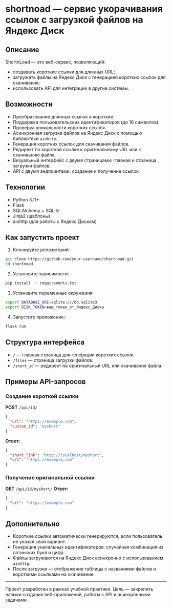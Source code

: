 # shortnoad — сервис укорачивания ссылок с загрузкой файлов на Яндекс Диск

## Описание

ShortnLoad — это веб-сервис, позволяющий:

- создавать короткие ссылки для длинных URL;
- загружать файлы на Яндекс Диск с генерацией коротких ссылок для скачивания;
- использовать API для интеграции в другие системы.

## Возможности

- Преобразование длинных ссылок в короткие.
- Поддержка пользовательских идентификаторов (до 16 символов).
- Проверка уникальности коротких ссылок.
- Асинхронная загрузка файлов на Яндекс Диск с помощью библиотеки `aiohttp`.
- Генерация коротких ссылок для скачивания файлов.
- Редирект по короткой ссылке к оригинальному URL или к скачиванию файла.
- Визуальный интерфейс с двумя страницами: главная и страница загрузки файлов.
- API с двумя эндпоинтами: создание и получение ссылок.

## Технологии

- Python 3.11+
- Flask
- SQLAlchemy + SQLite
- Jinja2 (шаблоны)
- aiohttp (для работы с Яндекс Диском)

## Как запустить проект

1. Клонируйте репозиторий:

```bash
git clone https://github.com/your-username/shortnoad.git
cd shortnoad
```

2. Установите зависимости:

```bash
pip install -r requirements.txt
```

3. Установите переменные окружения:

```bash
export DATABASE_URI=sqlite:///db.sqlite3
export DISK_TOKEN=ваш_токен_от_Яндекс_Диска
```

4. Запустите приложение:

```bash
flask run
```

## Структура интерфейса

- `/` — главная страница для генерации коротких ссылок.
- `/files` — страница загрузки файлов.
- `/short_id` — редирект на оригинальный URL или скачивание файла.

## Примеры API-запросов

### Создание короткой ссылки

**POST** `/api/id/`

```json
{
  "url": "https://example.com",
  "custom_id": "myshort"
}
```

**Ответ:**

```json
{
  "short_link": "http://localhost/myshort",
  "url": "https://example.com"
}
```

### Получение оригинальной ссылки

**GET** `/api/id/myshort/` **Ответ:**

```json
{
  "url": "https://example.com"
}
```

## Дополнительно

- Короткие ссылки автоматически генерируются, если пользователь не указал свой вариант.
- Генерация уникальных идентификаторов: случайная комбинация из латинских букв и цифр.
- Файлы загружаются на Яндекс Диск асинхронно с использованием `aiohttp`.
- После загрузки — отображение таблицы с названиями файлов и короткими ссылками на скачивание.

---

Проект разработан в рамках учебной практики. Цель — закрепить навыки создания веб-приложений, работы с API и асинхронными задачами.

